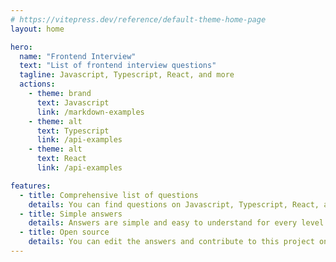 ```yaml
---
# https://vitepress.dev/reference/default-theme-home-page
layout: home

hero:
  name: "Frontend Interview"
  text: "List of frontend interview questions"
  tagline: Javascript, Typescript, React, and more
  actions:
    - theme: brand
      text: Javascript
      link: /markdown-examples
    - theme: alt
      text: Typescript
      link: /api-examples
    - theme: alt
      text: React
      link: /api-examples

features:
  - title: Comprehensive list of questions
    details: You can find questions on Javascript, Typescript, React, and more
  - title: Simple answers
    details: Answers are simple and easy to understand for every level of experience
  - title: Open source
    details: You can edit the answers and contribute to this project on Github
---
```


